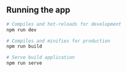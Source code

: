 ## Running the app

```bash
# Compiles and hot-reloads for development
npm run dev

# Compiles and minifies for production
npm run build

# Serve build application
npm run serve
```
